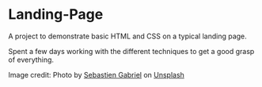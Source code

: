 # Landing-Page
A project to demonstrate basic HTML and CSS on a typical landing page. 

Spent a few days working with the different techniques to get a good grasp of everything. 

Image credit: Photo by <a href="https://unsplash.com/@sgabriel?utm_content=creditCopyText&utm_medium=referral&utm_source=unsplash">Sebastien Gabriel</a> on <a href="https://unsplash.com/photos/sea-under-white-clouds-at-golden-hour--IMlv9Jlb24?utm_content=creditCopyText&utm_medium=referral&utm_source=unsplash">Unsplash</a>
      